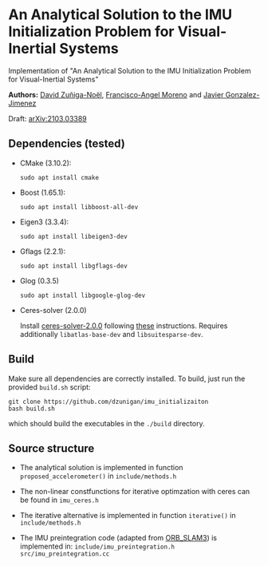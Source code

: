 # An Analytical Solution to the IMU Initialization Problem for Visual-Inertial Systems
Implementation of "An Analytical Solution to the IMU Initialization Problem for Visual-Inertial Systems"

**Authors:** [David Zuñiga-Noël](http://mapir.isa.uma.es/dzuniga), [Francisco-Angel Moreno](http://mapir.uma.es/mapirwebsite/index.php/people/199-francisco-moreno-due%C3%B1as) and [Javier Gonzalez-Jimenez](http://mapir.uma.es/mapirwebsite/index.php/people/95-javier-gonzalez-jimenez)

Draft: [arXiv:2103.03389](https://arxiv.org/abs/2103.03389)

## Dependencies (tested)
* CMake (3.10.2):
   ```
   sudo apt install cmake
   ```
* Boost (1.65.1):
   ```
   sudo apt install libboost-all-dev
   ```
* Eigen3 (3.3.4):
   ```
   sudo apt install libeigen3-dev
   ```
* Gflags (2.2.1):
   ```
   sudo apt install libgflags-dev
   ```
* Glog (0.3.5)
  ```
  sudo apt install libgoogle-glog-dev
  ```
* Ceres-solver (2.0.0)

  Install [ceres-solver-2.0.0](http://ceres-solver.org/ceres-solver-2.0.0.tar.gz) following [these](http://ceres-solver.org/installation.html) instructions.
  Requires additionally `libatlas-base-dev` and `libsuitesparse-dev`.

## Build
Make sure all dependencies are correctly installed. To build, just run the provided `build.sh` script:
```
git clone https://github.com/dzunigan/imu_initializaiton
bash build.sh
```
which should build the executables in the `./build` directory.

## Source structure
* The analytical solution is implemented in function `proposed_accelerometer()` in `include/methods.h`

* The non-linear constfunctions for iterative optimzation with ceres can be found in `imu_ceres.h`

* The iterative alternative is implemented in function `iterative()` in `include/methods.h`

* The IMU preintegration code (adapted from [ORB_SLAM3](https://github.com/UZ-SLAMLab/ORB_SLAM3)) is implemented in:
   `include/imu_preintegration.h`
   `src/imu_preintegration.cc`
